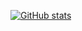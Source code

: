 [![GitHub stats](https://github-readme-stats.vercel.app/api?username=cyb9701&show_icons=true&count_private=true&theme=dark)](https://github.com/cyb9701)
